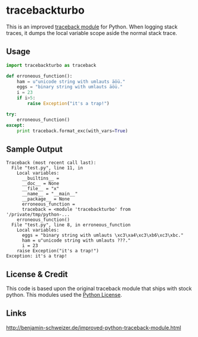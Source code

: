 tracebackturbo
==============
This is an improved [traceback module](http://docs.python.org/library/traceback.html)
for Python. When logging stack traces, it dumps the local variable scope aside
the normal stack trace.

Usage
-----
``` python
import tracebackturbo as traceback

def erroneous_function():
    ham = u"unicode string with umlauts äöü."
    eggs = "binary string with umlauts äöü."
    i = 23
    if i>5:
        raise Exception("it's a trap!")

try:
    erroneous_function()
except:
    print traceback.format_exc(with_vars=True)
```

Sample Output
-------------
```
Traceback (most recent call last):
  File "test.py", line 11, in 
    Local variables:
      __builtins__ = 
      __doc__ = None
      __file__ = "x"
      __name__ = "__main__"
      __package__ = None
      erroneous_function = 
      traceback = <module 'tracebackturbo' from '/private/tmp/python-...
    erroneous_function()
  File "test.py", line 8, in erroneous_function
    Local variables:
      eggs = "binary string with umlauts \xc3\xa4\xc3\xb6\xc3\xbc."
      ham = u"unicode string with umlauts ???."
      i = 23
    raise Exception("it's a trap!")
Exception: it's a trap!
```

License & Credit
-----------------
This code is based upon the original traceback module that ships with stock
python. This modules used the [Python License](http://www.opensource.org/licenses/Python-2.0).

Links
-----
http://benjamin-schweizer.de/improved-python-traceback-module.html
